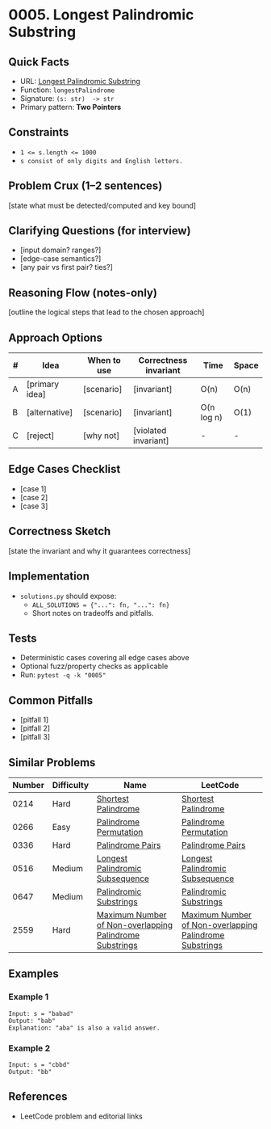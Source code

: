 # 0005. Longest Palindromic Substring

## Quick Facts

- URL: [Longest Palindromic Substring](https://leetcode.com/problems/longest-palindromic-substring/)
- Function: `longestPalindrome`
- Signature: `(s: str)  -> str`
- Primary pattern: **Two Pointers**

## Constraints

- `1 <= s.length <= 1000`
- `s consist of only digits and English letters.`

## Problem Crux (1–2 sentences)

[state what must be detected/computed and key bound]

## Clarifying Questions (for interview)

- [input domain? ranges?]
- [edge-case semantics?]
- [any pair vs first pair? ties?]

## Reasoning Flow (notes-only)

[outline the logical steps that lead to the chosen approach]

## Approach Options

| # | Idea | When to use | Correctness invariant | Time | Space |
|---|------|-------------|-----------------------|------|-------|
| A | [primary idea] | [scenario] | [invariant] | O(n) | O(n) |
| B | [alternative] | [scenario] | [invariant] | O(n log n) | O(1) |
| C | [reject] | [why not] | [violated invariant] | - | - |

## Edge Cases Checklist

- [case 1]
- [case 2]
- [case 3]

## Correctness Sketch

[state the invariant and why it guarantees correctness]

## Implementation

- `solutions.py` should expose:
  - `ALL_SOLUTIONS = {"...": fn, "...": fn}`
  - Short notes on tradeoffs and pitfalls.

## Tests

- Deterministic cases covering all edge cases above
- Optional fuzz/property checks as applicable
- Run: `pytest -q -k "0005"`

## Common Pitfalls

- [pitfall 1]
- [pitfall 2]
- [pitfall 3]

## Similar Problems

| Number | Difficulty | Name | LeetCode |
|---|---|---|---|
| 0214 | Hard | [Shortest Palindrome](../0214-shortest-palindrome/readme.md) | [Shortest Palindrome](https://leetcode.com/problems/shortest-palindrome/) |
| 0266 | Easy | [Palindrome Permutation](../0266-palindrome-permutation/readme.md) | [Palindrome Permutation](https://leetcode.com/problems/palindrome-permutation/) |
| 0336 | Hard | [Palindrome Pairs](../0336-palindrome-pairs/readme.md) | [Palindrome Pairs](https://leetcode.com/problems/palindrome-pairs/) |
| 0516 | Medium | [Longest Palindromic Subsequence](../0516-longest-palindromic-subsequence/readme.md) | [Longest Palindromic Subsequence](https://leetcode.com/problems/longest-palindromic-subsequence/) |
| 0647 | Medium | [Palindromic Substrings](../0647-palindromic-substrings/readme.md) | [Palindromic Substrings](https://leetcode.com/problems/palindromic-substrings/) |
| 2559 | Hard | [Maximum Number of Non-overlapping Palindrome Substrings](../2559-maximum-number-of-non-overlapping-palindrome-substrings/readme.md) | [Maximum Number of Non-overlapping Palindrome Substrings](https://leetcode.com/problems/maximum-number-of-non-overlapping-palindrome-substrings/) |

## Examples

### Example 1

```text
Input: s = "babad"
Output: "bab"
Explanation: "aba" is also a valid answer.
```

### Example 2

```text
Input: s = "cbbd"
Output: "bb"
```

## References

- LeetCode problem and editorial links
